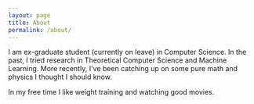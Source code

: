 ```yaml
---
layout: page
title: About
permalink: /about/
---
```


I am ex-graduate student (currently on leave) in Computer Science. In the past, I tried research in Theoretical Computer Science and Machine Learning.
More recently, I've been catching up on some pure math and physics I thought I should know.

In my free time I like weight training and watching good movies.
